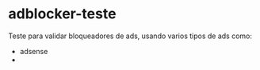 # adblocker-teste
Teste para validar bloqueadores de ads, usando varios tipos de ads como:
 * adsense
 * 